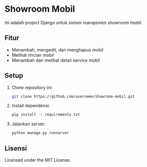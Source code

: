 # Showroom Mobil

Ini adalah project Django untuk sistem manajemen showroom mobil.

## Fitur
- Menambah, mengedit, dan menghapus mobil
- Melihat rincian mobil
- Menambah dan melihat detail service mobil

## Setup

1. Clone repository ini:
    ```bash
    git clone https://github.com/username/showroom-mobil.git
    ```

2. Install dependensi:
    ```bash
    pip install -r requirements.txt
    ```

3. Jalankan server:
    ```bash
    python manage.py runserver
    ```

## Lisensi
Licensed under the MIT License.
